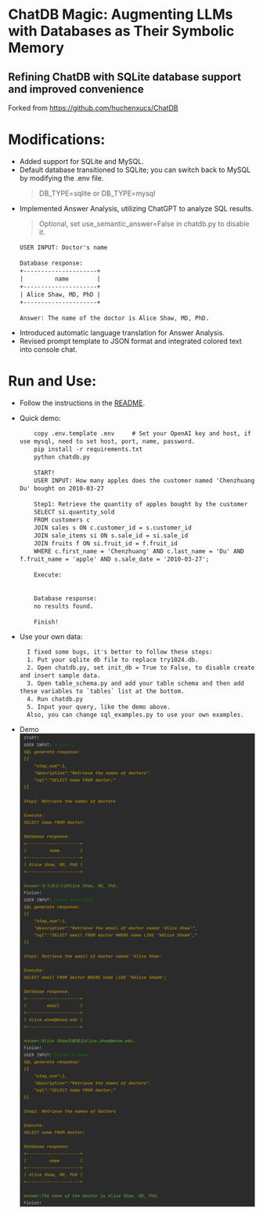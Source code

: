 # ChatDB Magic: Augmenting LLMs with Databases as Their Symbolic Memory 
## Refining ChatDB with SQLite database support and improved convenience

Forked from https://github.com/huchenxucs/ChatDB

# Modifications:
- Added support for SQLite and MySQL.
- Default database transitioned to SQLite; you can switch back to MySQL by modifying the .env file.
    > DB_TYPE=sqlite or DB_TYPE=mysql
- Implemented Answer Analysis, utilizing ChatGPT to analyze SQL results.
    > Optional, set use_semantic_answer=False in chatdb.py to disable it.
    ```shell
    USER INPUT: Doctor's name
  
    Database response:
    +---------------------+
    |         name        |
    +---------------------+
    | Alice Shaw, MD, PhD |
    +---------------------+
    
    Answer: The name of the doctor is Alice Shaw, MD, PhD.
  ```
- Introduced automatic language translation for Answer Analysis.
- Revised prompt template to JSON format and integrated colored text into console chat.



# Run and Use:
- Follow the instructions in the [README](README_raw.md).
- Quick demo:
  ```shell
      copy .env.template .env     # Set your OpenAI key and host, if use mysql, need to set host, port, name, password.
      pip install -r requirements.txt
      python chatdb.py
  
      START!
      USER INPUT: How many apples does the customer named 'Chenzhuang Du' bought on 2010-03-27
      
      Step1: Retrieve the quantity of apples bought by the customer
      SELECT si.quantity_sold
      FROM customers c
      JOIN sales s ON c.customer_id = s.customer_id
      JOIN sale_items si ON s.sale_id = si.sale_id
      JOIN fruits f ON si.fruit_id = f.fruit_id
      WHERE c.first_name = 'Chenzhuang' AND c.last_name = 'Du' AND f.fruit_name = 'apple' AND s.sale_date = '2010-03-27';
      
      Execute: 
      
      
      Database response:
      no results found.
      
      Finish!
  ```
- Use your own data:
  ```angular2html
    I fixed some bugs, it's better to follow these steps:
    1. Put your sqlite db file to replace try1024.db. 
    2. Open chatdb.py, set init_db = True to False, to disable create and insert sample data.
    3. Open table_schema.py and add your table schema and then add these variables to `tables` list at the bottom.
    4. Run chatdb.py
    5. Input your query, like the demo above.
    Also, you can change sql_examples.py to use your own examples.
  ```

- Demo
![Answer demo](assets/demo.png)